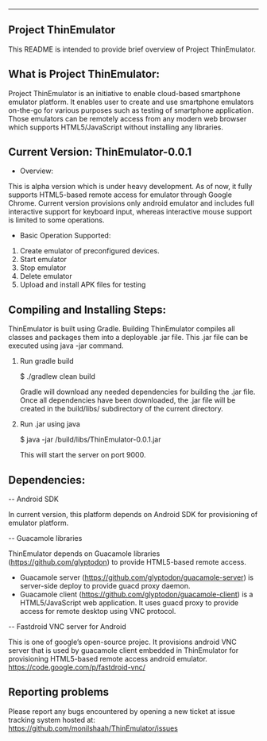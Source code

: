 ------------------------------------------------------------
 Project ThinEmulator
------------------------------------------------------------

This README is intended to provide brief overview of Project ThinEmulator.

 What is Project ThinEmulator:
-------------------------------

Project ThinEmulator is an initiative to enable cloud-based smartphone emulator platform. It enables user to create and use smartphone emulators on-the-go for various purposes such as testing of smartphone application. Those emulators can be remotely access from any modern web browser which supports HTML5/JavaScript without installing any libraries. 

Current Version: ThinEmulator-0.0.1
------------------------------------
 - Overview:

This is alpha version which is under heavy development. As of now, it fully supports HTML5-based remote access for emulator through Google Chrome. Current version provisions only android emulator and includes full interactive support for keyboard input, whereas interactive mouse support is limited to some operations. 

- Basic Operation Supported:

1. Create emulator of preconfigured devices.
2. Start emulator
3. Stop emulator
4. Delete emulator
5. Upload and install APK files for testing

Compiling and Installing Steps:
--------------------------------

ThinEmulator is built using Gradle. Building ThinEmulator compiles all classes and packages them into a deployable .jar file. This .jar file can be executed using java -jar command.

1. Run gradle build
   
    $ ./gradlew clean build

    Gradle will download any needed dependencies for building the .jar file.
    Once all dependencies have been downloaded, the .jar file will be
    created in the build/libs/ subdirectory of the current directory.
    
2. Run .jar using java

    $ java -jar /build/libs/ThinEmulator-0.0.1.jar
    
    This will start the server on port 9000.

Dependencies:
--------------

-- Android SDK

In current version, this platform depends on Android SDK for provisioning of emulator platform.

-- Guacamole libraries

ThinEmulator depends on Guacamole libraries (https://github.com/glyptodon) to provide HTML5-based remote access. 
- Guacamole server (https://github.com/glyptodon/guacamole-server) is server-side deploy to provide guacd proxy daemon. 
- Guacamole client (https://github.com/glyptodon/guacamole-client) is a HTML5/JavaScript web application. It uses guacd proxy to provide access for remote desktop using VNC protocol.

-- Fastdroid VNC server for Android

This is one of google’s open-source projec. It provisions android VNC server that is used by guacamole client embedded in ThinEmulator for provisioning HTML5-based remote access android emulator.
https://code.google.com/p/fastdroid-vnc/

Reporting problems
------------------------------------------------------------

Please report any bugs encountered by opening a new ticket at issue tracking system hosted at:
https://github.com/monilshaah/ThinEmulator/issues
